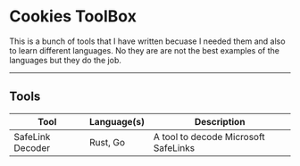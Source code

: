 # Cookies ToolBox

This is a bunch of tools that I have written becuase I needed them and also to learn different languages. No they are are not the best examples of the languages but they do the job. 

___

## Tools

| Tool | Language(s) | Description |
| --- | -----| --- |
| SafeLink Decoder | Rust, Go | A tool to decode Microsoft SafeLinks | 